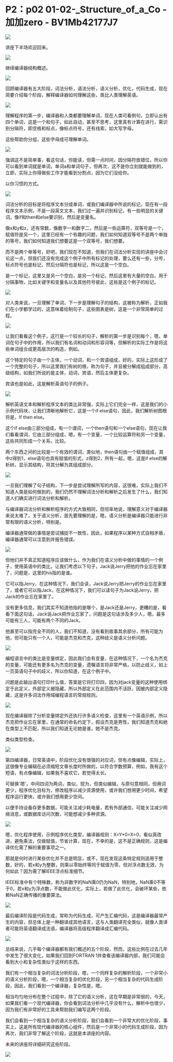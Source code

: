 # P2：p02 01-02-_Structure_of_a_Co - 加加zero - BV1Mb42177J7

![](img/392ce045e0ce44e403136922f83cd3f3_0.png)

讲座下半场欢迎回来。

![](img/392ce045e0ce44e403136922f83cd3f3_2.png)

继续编译器结构概述。

![](img/392ce045e0ce44e403136922f83cd3f3_4.png)

回顾编译器有五大阶段，词法分析，语法分析，语义分析，优化，代码生成，现在简要介绍每个阶段，解释编译器如何理解这些，类比人类理解英语。



![](img/392ce045e0ce44e403136922f83cd3f3_6.png)

理解程序的第一步，编译器和人类都要理解单词，现在人类可看例句，立即认出有四个单词，这是一个和句子，如此自动，甚至不思考，这里真有计算在进行，需识别分隔符，即空格和标点，像标点符号，还有线索，如大写字母。

这些帮助你分组，这些字母成可理解单词。

![](img/392ce045e0ce44e403136922f83cd3f3_8.png)

强调这不是简单事，看这句话，你能读，但需一点时间，因分隔符放错位，所以你可以看到单词就是单词，单词a和单词句子，但再次，这不是你立刻就能做到的，立即，实际上你得做些工作才能看到分割点，因为它们没给你。

以你习惯的方式。

![](img/392ce045e0ce44e403136922f83cd3f3_10.png)

词法分析的目标是将程序文本分成单词，或我们编译器中所说的标记，现在有一段程序文本示例，不是一段英文文本，我们过一遍并识别标记，有一些明显的关键词，像if和then和else要识别，然后是变量名。

像x和y和z，还有常数，像数字一和数字二，然后是一些运算符，双等号是一个，赋值符是另一个，这里已经有一个有趣的问题，我们如何知道双等号不是两个单独的等号，我们如何知道我们想要这是一个双等号，我们想要。

而不是两个单等号，好吧，我们现在不知道，但我们在词法分析实现的讲座中会讨论这一点，但我们还没有完成这个例子中所有标记的处理，要么还有一些，分号，标点符号也是标记，然后分隔符也是标记，所以这是一个空白。

是一个标记，这里又是另一个空白，是另一个标记，然后这里有大量的空白，用于分隔事物，比如关键字和变量名以及其他符号彼此，这些是这个例子的标记。



![](img/392ce045e0ce44e403136922f83cd3f3_12.png)

对人类来说，一旦理解了单词，下一步是理解句子的结构，这被称为解析，正如我们在小学都学过的，这意味着绘制句子，这些图表是树，这是一个非常简单的过程。



![](img/392ce045e0ce44e403136922f83cd3f3_14.png)

让我们看看这个例子，这行是一个较长的句子，解析的第一步是识别每个，嗯，单词在句子中的作用，所以我们有名词和动词和形容词等，但解析的实际工作是将这些单词组合成更高层次的构造，例如。

这个特定的句子由一个主体，一个动词，和一个宾语组成，好的，实际上这形成了一个完整的句子，所以这里我们有树的根，称为句子，并且被分解成组成部分，高级结构，如我们所说的是主体，动词，宾语，然后主体更复杂。

宾语也是如此，这是解析英语句子的例子。

![](img/392ce045e0ce44e403136922f83cd3f3_16.png)

解析英语文本和解析程序文本的类比非常强，实际上它们完全一样，这是我们的小示例代码块，让我们清晰地解析它，这是一个if else语句，因此，我们解析树图根将是，If then else。

这个if else由三部分组成，有一个谓词，一个then语句和一个else语句，现在让我们看看谓词，它由三部分组成，嗯，有一个变量，一个比较运算符和另一个变量，这些共同形成一个关系，比较。

两个东西之间的比较是一个有效的谓词，类似地，then语句由一个赋值组成，其中z得到1，else语句也具有赋值的形式，z得到2，所有一起，嗯，这是if else的解析树，显示其结构，将其分解为其组成部分。



![](img/392ce045e0ce44e403136922f83cd3f3_18.png)

一旦我们理解了句子结构，下一步是尝试理解所写的内容，这很难，实际上我们不知道人类是如何做到的，我们仍然不理解词法分析和解析之后发生了什么，我们知道人们确实进行词法分析和解析。

与编译器词法分析和解析程序的方式大致相同，但坦率地说，理解意义对于编译器来说太难了，关于语义分析，首先要理解的是，嗯，语义分析是编译器只能进行非常有限的语义分析，特别是。

编译器通常做的事情是尝试捕捉不一致性，因此，如果程序以某种方式自相矛盾，编译器通常可以注意到并报告错误。



![](img/392ce045e0ce44e403136922f83cd3f3_20.png)

但他们并不真正知道程序应该做什么，作为我们在语义分析中做的事情的一个例子，使用英语中的类比，让我们考虑以下句子，Jack说Jerry把他的作业忘在家里了，问题是，这里的his指的是谁。

它可以指Jerry，在这种情况下，我们会读，Jack说Jerry把Jerry的作业忘在家里了，或者它可以指Jack，在这种情况下，我们可以读句子为Jack说Jerry，把Jack的作业忘在家里了。

没有更多信息，我们其实不知道他指的是哪个，是Jack还是Jerry，更糟的是，看看下面这句话，Jack说Jack把作业忘家了，问题是这句话涉及多少人，嗯，最多可能有三人，可能有两个不同的Jack。

他甚至可以指完全不同的人，我们不知道，没有看到故事其余部分，所有可能为他，但可能只有一个人，可能是杰克和杰克，这种歧义是语义分析问题。



![](img/392ce045e0ce44e403136922f83cd3f3_22.png)

编程语言中的类比是变量绑定，因此我们会有变量，在这种情况下，一个名为杰克的变量，可能还有更多名为杰克的变量，遗嘱语言将非常严格，以防止歧义，如上一页英语句子中的歧义，所以你知道，在这个例子中。

问题是此输出语句打印什么值，答案是它将打印四，因为对jack变量的这种使用绑定于此定义，外部定义被隐藏，所以外部定义在此范围内不活跃，因被内部定义隐藏，这是许多词法作用域编程语言的常规规则。



![](img/392ce045e0ce44e403136922f83cd3f3_24.png)

现在编译器除了分析变量绑定外还执行许多语义检查，这里有一个英语示例，所以杰克把作业忘在家里，在通常的命名约定下，假设杰克是男性，我们知道杰克和她在类型上不匹配，所以我们知道无论她是谁，她不是杰克。

类似类型检查。

![](img/392ce045e0ce44e403136922f83cd3f3_26.png)

第四编译器，日常英语中，阶段优化没有很强的对应词，但有点像编辑，实际上，这很像专业编辑在必须缩短文章长度时所做的，以符合字数预算，例如，我有这个短语，有点像编辑，如果我不喜欢它，若觉得太长。

可替换'嗯'，中间四词为两词，类似，现为，但类似编辑，与原句意相同，但用词更少，程序优化目标为，修改程序以减少资源使用，或许我们想用更少时间，希望程序运行更快，或许我们想用更少空间。

以便手持设备存更多数据，可能关注减少耗电量，若有外部通信，可能关注减少网络消息，或数据库访问次数，可能想减少多种资源。



![](img/392ce045e0ce44e403136922f83cd3f3_28.png)

嗯，优化程序使用，示例程序优化类型，编译器规则：X=Y*0=X=0，看似真改进，避免乘法，仅做赋值，节省计算，现在，不幸的是，这不是正确规则，这是编译优化需了解的重要事项之一。

那就是何时进行某些优化并不总是明显，或不，现在发现这条特定规则适用于整数，好的，若x和y为整数，则乘以零始终等同于赋值为零，但对浮点数无效，为何如此？因为需了解IEEE浮点标准细节。

IEEE标准中有个特殊数，称为非数字的NaN乘0仍为NaN，特别地，NaN乘0不等于0，若x和y为浮点数，不能做此优化，实际上，若做了此优化，会破坏某些，依赖NaN正确传播的重要算法。



![](img/392ce045e0ce44e403136922f83cd3f3_30.png)

最后编译阶段是代码生成，常称为代码生成，可产生汇编代码，这是编译器最常产生的内容，但总体上是一种翻译成其他语言，这与人类翻译完全类似，就像人类译者可能将英语翻译成法语，编译器将高级程序翻译成汇编代码。



![](img/392ce045e0ce44e403136922f83cd3f3_32.png)

总结来说，几乎每个编译器都有我们概述的五个阶段，然而，这些比例在过去几年中发生了很大变化，如果我们回到FORTRAN 1并查看该编译器内部，我们可能会看到大小和复杂性类似于这样的东西。

我们有一个相当复杂的词法分析阶段，嗯，一个同样复杂的解析阶段，一个非常小的语义分析阶段，嗯，一个相当复杂的优化阶段，另一个相当复杂的代码生成阶段，因此，我们看到一个编译器，复杂性是，嗯。

相当均匀地分布在整个过程中，除了它的语义分析，这在早期是非常弱的，今天，如果我们看一个现代编译器，你会看到词法分析中几乎没有什么，解析中也很少，因为我们有非常好的工具来帮助我们编写这两个阶段。

我们会看到一个相当复杂的语义分析阶段，我们会看到一个非常大的优化阶段，事实上，这是所有现代编译器的核心组件，然后是一个非常小的代码生成阶段，因为再次，我们非常了解这个阶段，这就是本讲座的内容。

未来的讲座将详细研究这些阶段。

![](img/392ce045e0ce44e403136922f83cd3f3_34.png)